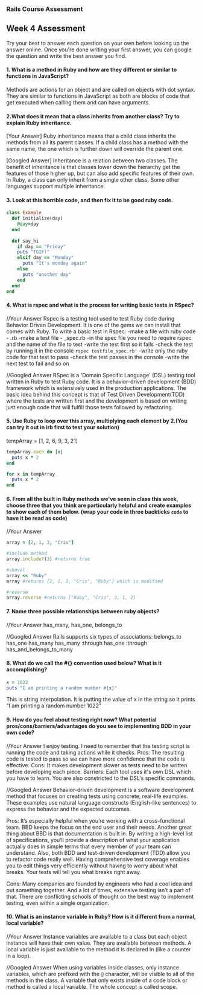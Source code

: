 ### Rails Course Assessment

## Week 4 Assessment

Try your best to answer each question on your own before looking up the answer online. Once you're done writing your first answer, you can google the question and write the best answer you find.


#### 1. What is a method in Ruby and how are they different or similar to functions in JavaScript?
Methods are actions for an object and are called on objects with dot syntax. They are similar to functions in JavaScript as both are blocks of code that get executed when calling them and can have arguments.

#### 2.What does it mean that a class inherits from another class? Try to explain Ruby inheritance.

[Your Answer] Ruby inheritance means that a child class inherits the methods from all its parent classes. If a child class has a method with the same name, the one which is further down will override the parent one. 

[Googled Answer] Inheritance is a relation between two classes. The benefit of inheritance is that classes lower down the hierarchy get the features of those higher up, but can also add specific features of their own. In Ruby, a class can only inherit from a single other class. Some other languages support multiple inheritance.

#### 3. Look at this horrible code, and then fix it to be good ruby code. 

``` ruby
class Example
  def initialize(day)
    @day=day
  end
  
  def say_hi
    if day == "Friday" 
    puts "TGIF!"
    elsif day == "Monday"
      puts "It's monday again"
    else
      puts "another day"
    end
  end
end
```

#### 4. What is rspec and what is the process for writing basic tests in RSpec?

//Your Answer Rspec is a testing tool used to test Ruby code during Behavior Driven Development. It is one of the gems we can install that comes with Ruby. To write a basic test in Rspec: 
-make a file with ruby code - .rb
-make a test file - _spec.rb
-in the spec file you need to require rspec and the name of the file to test 
-write the test first so it fails
-check the test by running it in the console `rspec testfile_spec.rb'`
-write only the ruby code for that test to pass
-check the test passes in the console
-write the next test to fail and so on

//Googled Answer RSpec is a 'Domain Specific Language' (DSL) testing tool written in Ruby to test Ruby code. It is a behavior-driven development (BDD) framework which is extensively used in the production applications. The basic idea behind this concept is that of Test Driven Development(TDD) where the tests are written first and the development is based on writing just enough code that will fulfill those tests followed by refactoring.

#### 5. Use Ruby to loop over this array, multiplying each element by 2.(You can try it out in irb first to test your solution)

tempArray = [1, 2, 6, 9, 3, 21]

```ruby
tempArray.each do |x|
  puts x * 2
end

for x in tempArray 
  puts x * 2
end
```

#### 6. From all the built in Ruby methods we've seen in class this week, choose three that you think are particularly helpful and create examples to show each of them below. (wrap your code in three backticks ``` code ``` to have it be read as code)

//Your Answer

```ruby
array = [2, 1, 3, "Cris"]

#include method
array.include?(3) #returns true

#shovel 
array << "Ruby" 
array #returns [2, 1, 3, "Cris", "Ruby"] which is modified

#reverse
array.reverse #returns ["Ruby", "Cris", 3, 1, 2]
```

#### 7. Name three possible relationships between ruby objects? 

//Your Answer has_many, has_one, belongs_to

//Googled Answer 
Rails supports six types of associations:
belongs_to
has_one
has_many
has_many :through
has_one :through
has_and_belongs_to_many


#### 8. What do we call the #{} convention used below? What is it accomplishing?

```ruby
x = 1022
puts "I am printing a random number #{x}"
```

This is string interpolation. It is putting the value of x in the string so it prints "I am printing a random number 1022"

#### 9. How do you feel about testing right now? What potential pros/cons/barriers/advantages do you see to implementing BDD in your own code?

//Your Answer I enjoy testing. I need to remember that the testing script is running the code and taking actions while it checks. Pros: The resulting code is tested to pass so we can have more confidence that the code is effective. Cons: It makes development slower as tests need to be written before developing each piece. Barriers: Each tool uses it's own DSL which you have to learn. You are also constricted to the DSL's specific commands.  

//Googled Answer Behavior-driven development is a software development method that focuses on creating tests using concrete, real-life examples. These examples use natural language constructs (English-like sentences) to express the behavior and the expected outcomes.

Pros: It’s especially helpful when you’re working with a cross-functional team. BBD keeps the focus on the end user and their needs. Another great thing about BBD is that documentation is built in. By writing a high-level list of specifications, you’ll provide a description of what your application actually does in simple terms that every member of your team can understand. Also, both BDD and test-driven development (TDD) allow you to refactor code really well. Having comprehensive test coverage enables you to edit things very efficiently without having to worry about what breaks. Your tests will tell you what breaks right away. 

Cons: Many companies are founded by engineers who had a cool idea and put something together. And a lot of times, extensive testing isn’t a part of that. There are conflicting schools of thought on the best way to implement testing, even within a single organization.

#### 10. What is an instance variable in Ruby? How is it different from a normal, local variable?

//Your Answer Instance variables are available to a class but each object instance will have their own value. They are available between methods. A local variable is just available to the method it is declared in (like a counter in a loop).

//Googled Answer When using variables inside classes, only instance variables, which are prefixed with the `@` character, will be visible to all of the methods in the class. A variable that only exists inside of a code block or method is called a local variable. The whole concept is called scope.

